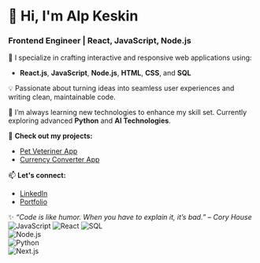 # 👋 Hi, I'm Alp Keskin  
### Frontend Engineer | React, JavaScript, Node.js  

🚀 I specialize in crafting interactive and responsive web applications using:  
- **React.js**, **JavaScript**, **Node.js**, **HTML**, **CSS**, and **SQL**  

💡 Passionate about turning ideas into seamless user experiences and writing clean, maintainable code.  

🌱 I’m always learning new technologies to enhance my skill set. Currently exploring advanced **Python** and **AI Technologies**.  

🔗 **Check out my projects:**  
- [Pet Veteriner App](https://github.com/alpinowski/PetVet)  
- [Currency Converter App](https://github.com/alpinowski/CurrencyConverter)  

📫 **Let's connect:**  
- [LinkedIn](https://www.linkedin.com/in/alp-keskin/)  
- [Portfolio](https://alpkeskin.info/)  

✨ *“Code is like humor. When you have to explain it, it’s bad.” – Cory House*  
![JavaScript](https://img.shields.io/badge/JavaScript-F7DF1E?style=flat-square&logo=javascript&logoColor=black)
![React](https://img.shields.io/badge/React-61DAFB?style=flat-square&logo=react&logoColor=black)
![SQL](https://img.shields.io/badge/SQL-4479A1?style=flat-square&logo=postgresql&logoColor=white)  
![Node.js](https://img.shields.io/badge/Node.js-339933?style=flat-square&logo=nodedotjs&logoColor=white)  
![Python](https://img.shields.io/badge/Python-3776AB?style=flat-square&logo=python&logoColor=white)  
![Next.js](https://img.shields.io/badge/Next.js-000000?style=flat-square&logo=nextdotjs&logoColor=white)  

